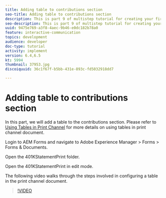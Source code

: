 ```yaml
---
title: Adding table to contributions section
seo-title: Adding table to contributions section
description: This is part 9 of multistep tutorial for creating your first interactive communication document.In this part, we will add a table to the contributions section.
seo-description: This is part 9 of multistep tutorial for creating your first interactive communication document.In this part, we will add a table to the contributions section.
uuid: 9475e769-a3f8-4aec-9b46-e0dc182b78a0
feature: interactive-communication
topics: development
audience: developer
doc-type: tutorial
activity: implement
version: 6.4,6.5
kt: 5994
thumbnail: 37953.jpg
discoiquuid: 36c1f67f-b5bb-431e-893c-fd5032918dd7

---
```


# Adding table to contributions section

In this part, we will add a table to the contributions section.
Please refer to [Using Tables in Print Channel](/help/forms/interactive-communications/table-in-print-channel-documents-video-use.md) for more details on using tables in print channel document.

Login to AEM Forms and navigate to Adobe Experience Manager &gt; Forms &gt; Forms & Documents.

Open the 401KStatementPrint folder.

Open the 401KStatementPrint in edit mode.

The following video walks through the steps involved in configuring a table in the print channel document.

>[!VIDEO](https://video.tv.adobe.com/v/22387t1?quality=9&learn=on)

